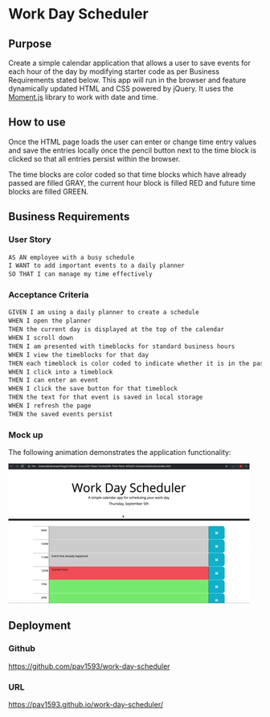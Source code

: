 #  Work Day Scheduler

## Purpose

Create a simple calendar application that allows a user to save events for each hour of the day by modifying starter code as per Business Requirements stated below. This app will run in the browser and feature dynamically updated HTML and CSS powered by jQuery. It uses the [Moment.js](https://momentjs.com/) library to work with date and time. 

## How to use

Once the HTML page loads the user can enter or change time entry values and save the entries locally once the pencil button next to the time block is clicked so that all entries persist within the browser.

The time blocks are color coded so that time blocks which have already passed are filled GRAY, the current hour block is filled RED and future time blocks are filled GREEN.

## Business Requirements

### User Story

```md
AS AN employee with a busy schedule
I WANT to add important events to a daily planner
SO THAT I can manage my time effectively
```

### Acceptance Criteria

```md
GIVEN I am using a daily planner to create a schedule
WHEN I open the planner
THEN the current day is displayed at the top of the calendar
WHEN I scroll down
THEN I am presented with timeblocks for standard business hours
WHEN I view the timeblocks for that day
THEN each timeblock is color coded to indicate whether it is in the past, present, or future
WHEN I click into a timeblock
THEN I can enter an event
WHEN I click the save button for that timeblock
THEN the text for that event is saved in local storage
WHEN I refresh the page
THEN the saved events persist
```

### Mock up

The following animation demonstrates the application functionality:

![A user clicks on slots on the color-coded calendar and edits the events.](./assets/05-third-party-apis-homework-demo.gif)


## Deployment

### Github

https://github.com/pav1593/work-day-scheduler

### URL

https://pav1593.github.io/work-day-scheduler/

